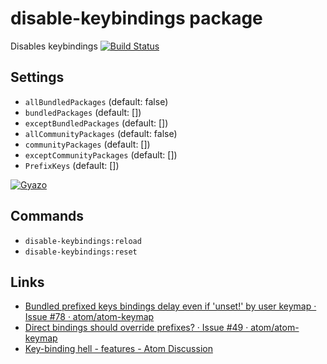 # disable-keybindings package

Disables keybindings
[![Build Status](https://travis-ci.org/aki77/atom-disable-keybindings.svg)](https://travis-ci.org/aki77/atom-disable-keybindings)

## Settings

- `allBundledPackages` (default: false)
- `bundledPackages` (default: [])
- `exceptBundledPackages` (default: [])
- `allCommunityPackages` (default: false)
- `communityPackages` (default: [])
- `exceptCommunityPackages` (default: [])
- `PrefixKeys` (default: [])

[![Gyazo](http://i.gyazo.com/18a6d9f4ffb4371b947e22e9977bbe5a.png)](http://gyazo.com/18a6d9f4ffb4371b947e22e9977bbe5a)

## Commands

- `disable-keybindings:reload`
- `disable-keybindings:reset`

## Links

- [Bundled prefixed keys bindings delay even if 'unset!' by user keymap · Issue #78 · atom/atom-keymap](https://github.com/atom/atom-keymap/issues/78)
- [Direct bindings should override prefixes? · Issue #49 · atom/atom-keymap](https://github.com/atom/atom-keymap/issues/49)
- [Key-binding hell - features - Atom Discussion](https://discuss.atom.io/t/key-binding-hell/12075)
